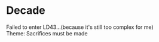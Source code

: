 # Decade
Failed to enter LD43...(because it's still too complex for me)  
Theme: Sacrifices must be made  
